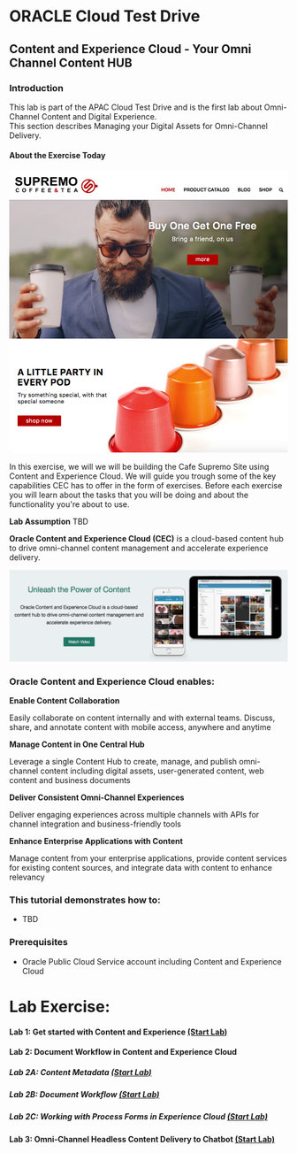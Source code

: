 # ORACLE Cloud Test Drive #

## Content and Experience Cloud - Your Omni Channel Content HUB ##

### Introduction ###
This lab is part of the APAC Cloud Test Drive and is the first lab about Omni-Channel Content and Digital Experience.  
This section describes Managing your Digital Assets for Omni-Channel Delivery.

#### About the Exercise Today ####

![](images/CafeSupremo-HomePage.png)

In this exercise, we will we will be building the Cafe Supremo Site using Content and Experience Cloud. We will guide you trough some of the key capabilities CEC has to offer in the form of exercises. Before each exercise you will learn about the tasks that you will be doing and about the functionality you're about to use.

**Lab Assumption**
TBD

**Oracle Content and Experience Cloud (CEC)** is a cloud-based content hub to drive omni-channel content management and accelerate experience delivery.

![](images/CECS-Unleash_the_Power-banner.png)

### Oracle Content and Experience Cloud enables: ###

**Enable Content Collaboration**

Easily collaborate on content internally and with external teams. Discuss, share, and annotate content with mobile access, anywhere and anytime

**Manage Content in One Central Hub**

Leverage a single Content Hub to create, manage, and publish omni-channel content including digital assets, user-generated content, web content and business documents

**Deliver Consistent Omni-Channel Experiences**

Deliver engaging experiences across multiple channels with APIs for channel integration and business-friendly tools

**Enhance Enterprise Applications with Content**

Manage content from your enterprise applications, provide content services for existing content sources, and integrate data with content to enhance relevancy

### This tutorial demonstrates how to: ###
- TBD

### Prerequisites ###
- Oracle Public Cloud Service account including Content and Experience Cloud

# Lab Exercise: #

#### Lab 1: Get started with Content and Experience [(Start Lab)](100/101-CecsLab.md) #### 
#### Lab 2: Document Workflow in Content and Experience Cloud ####
  ##### Lab 2A: Content Metadata [(Start Lab)](200/203-CecsPCSLab.md) #####
  ##### Lab 2B: Document Workflow [(Start Lab)](200/201-CecsPCSLab.md) #####
  ##### Lab 2C: Working with Process Forms in Experience Cloud [(Start Lab)](200/210-CecsPCSLab.md) #####
#### Lab 3: Omni-Channel Headless Content Delivery to Chatbot [(Start Lab)](300/301-CecsBOTLab.md) ####


